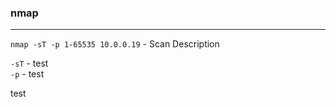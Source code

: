 ### nmap
---

`nmap -sT -p 1-65535 10.0.0.19` - Scan Description


`-sT` - test  
`-p` - test 

test
